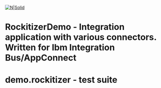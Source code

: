 [![N|Solid](http://www.rockit.consulting/images/logo-fixed.png)](http://www.rockit.consulting)

# RockitizerDemo - Integration application with various connectors. Written for Ibm Integration Bus/AppConnect

# demo.rockitizer - test suite 
